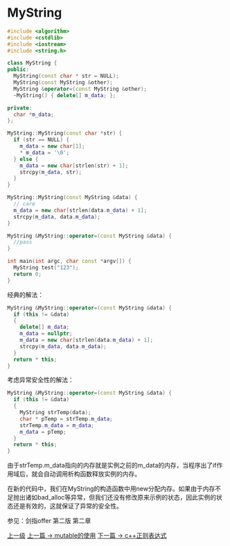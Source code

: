 # MyString

```c++
#include <algorithm>
#include <cstdlib>
#include <iostream>
#include <string.h>

class MyString {
public:
  MyString(const char * str = NULL);
  MyString(const MyString &other);
  MyString &operator=(const MyString &other);
  ~MyString() { delete[] m_data; };

private:
  char *m_data;
};

MyString::MyString(const char *str) {
  if (str == NULL) {
    m_data = new char[1];
    * m_data = '\0';
  } else {
    m_data = new char[strlen(str) + 1];
    strcpy(m_data, str);
  }
}

MyString::MyString(const MyString &data) {
  // care
  m_data = new char[strlen(data.m_data) + 1];
  strcpy(m_data, data.m_data);
}

MyString &MyString::operator=(const MyString &data) {
  //pass
}

int main(int argc, char const *argv[]) {
  MyString test("123");
  return 0;
}
```

经典的解法：

```c++
MyString &MyString::operator=(const MyString &data) {
  if (this != &data)
  {
    delete[] m_data;
    m_data = nullptr;
    m_data = new char[strlen(data.m_data) + 1];
    strcpy(m_data, data.m_data);
  }
  return * this;
}
```

考虑异常安全性的解法：

```c++
MyString &MyString::operator=(const MyString &data) {
  if (this != &data)
  {
    MyString strTemp(data);
    char * pTemp = strTemp.m_data;
    strTemp.m_data = m_data;
    m_data = pTemp;
  }
  return * this;
}
```

由于strTemp.m_data指向的内存就是实例之前的m_data的内存，当程序出了if作用域后，就会自动调用析构函数释放实例的内存。

在新的代码中，我们在MyString的构造函数中用new分配内存。如果由于内存不足抛出诸如bad_alloc等异常，但我们还没有修改原来示例的状态，因此实例的状态还是有效的，这就保证了异常的安全性。

参见：剑指offer 第二版 第二章

[上一级](README.md)
[上一篇 -> mutable的使用](mutable.md)
[下一篇 -> c++正则表达式](regex.md)
